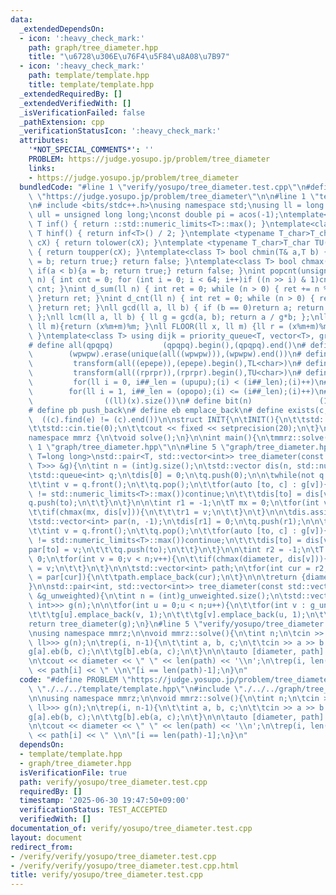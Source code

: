 ```yaml
---
data:
  _extendedDependsOn:
  - icon: ':heavy_check_mark:'
    path: graph/tree_diameter.hpp
    title: "\u6728\u306E\u76F4\u5F84\u8A08\u7B97"
  - icon: ':heavy_check_mark:'
    path: template/template.hpp
    title: template/template.hpp
  _extendedRequiredBy: []
  _extendedVerifiedWith: []
  _isVerificationFailed: false
  _pathExtension: cpp
  _verificationStatusIcon: ':heavy_check_mark:'
  attributes:
    '*NOT_SPECIAL_COMMENTS*': ''
    PROBLEM: https://judge.yosupo.jp/problem/tree_diameter
    links:
    - https://judge.yosupo.jp/problem/tree_diameter
  bundledCode: "#line 1 \"verify/yosupo/tree_diameter.test.cpp\"\n#define PROBLEM\
    \ \"https://judge.yosupo.jp/problem/tree_diameter\"\n\n#line 1 \"template/template.hpp\"\
    \n# include <bits/stdc++.h>\nusing namespace std;\nusing ll = long long;\nusing\
    \ ull = unsigned long long;\nconst double pi = acos(-1);\ntemplate<class T>constexpr\
    \ T inf() { return ::std::numeric_limits<T>::max(); }\ntemplate<class T>constexpr\
    \ T hinf() { return inf<T>() / 2; }\ntemplate <typename T_char>T_char TL(T_char\
    \ cX) { return tolower(cX); }\ntemplate <typename T_char>T_char TU(T_char cX)\
    \ { return toupper(cX); }\ntemplate<class T> bool chmin(T& a,T b) { if(a > b){a\
    \ = b; return true;} return false; }\ntemplate<class T> bool chmax(T& a,T b) {\
    \ if(a < b){a = b; return true;} return false; }\nint popcnt(unsigned long long\
    \ n) { int cnt = 0; for (int i = 0; i < 64; i++)if ((n >> i) & 1)cnt++; return\
    \ cnt; }\nint d_sum(ll n) { int ret = 0; while (n > 0) { ret += n % 10; n /= 10;\
    \ }return ret; }\nint d_cnt(ll n) { int ret = 0; while (n > 0) { ret++; n /= 10;\
    \ }return ret; }\nll gcd(ll a, ll b) { if (b == 0)return a; return gcd(b, a%b);\
    \ };\nll lcm(ll a, ll b) { ll g = gcd(a, b); return a / g*b; };\nll MOD(ll x,\
    \ ll m){return (x%m+m)%m; }\nll FLOOR(ll x, ll m) {ll r = (x%m+m)%m; return (x-r)/m;\
    \ }\ntemplate<class T> using dijk = priority_queue<T, vector<T>, greater<T>>;\n\
    # define all(qpqpq)           (qpqpq).begin(),(qpqpq).end()\n# define UNIQUE(wpwpw)\
    \        (wpwpw).erase(unique(all((wpwpw))),(wpwpw).end())\n# define LOWER(epepe)\
    \         transform(all((epepe)),(epepe).begin(),TL<char>)\n# define UPPER(rprpr)\
    \         transform(all((rprpr)),(rprpr).begin(),TU<char>)\n# define rep(i,upupu)\
    \         for(ll i = 0, i##_len = (upupu);(i) < (i##_len);(i)++)\n# define reps(i,opopo)\
    \        for(ll i = 1, i##_len = (opopo);(i) <= (i##_len);(i)++)\n# define len(x)\
    \                ((ll)(x).size())\n# define bit(n)               (1LL << (n))\n\
    # define pb push_back\n# define eb emplace_back\n# define exists(c, e)       \
    \  ((c).find(e) != (c).end())\n\nstruct INIT{\n\tINIT(){\n\t\tstd::ios::sync_with_stdio(false);\n\
    \t\tstd::cin.tie(0);\n\t\tcout << fixed << setprecision(20);\n\t}\n}INIT;\n\n\
    namespace mmrz {\n\tvoid solve();\n}\n\nint main(){\n\tmmrz::solve();\n}\n#line\
    \ 1 \"graph/tree_diameter.hpp\"\n\n#line 5 \"graph/tree_diameter.hpp\"\n\ntemplate<typename\
    \ T=long long>\nstd::pair<T, std::vector<int>> tree_diameter(const std::vector<std::vector<std::pair<int,\
    \ T>>> &g){\n\tint n = (int)g.size();\n\tstd::vector dis(n, std::numeric_limits<T>::max());\n\
    \tstd::queue<int> q;\n\tdis[0] = 0;\n\tq.push(0);\n\n\twhile(not q.empty()){\n\
    \t\tint v = q.front();\n\t\tq.pop();\n\t\tfor(auto [to, c] : g[v]){\n\t\t\tif(dis[to]\
    \ != std::numeric_limits<T>::max())continue;\n\t\t\tdis[to] = dis[v]+c;\n\t\t\t\
    q.push(to);\n\t\t}\n\t}\n\n\tint r1 = -1;\n\tT mx = 0;\n\tfor(int v = 0;v < n;v++){\n\
    \t\tif(chmax(mx, dis[v])){\n\t\t\tr1 = v;\n\t\t}\n\t}\n\n\tdis.assign(n, std::numeric_limits<T>::max());\n\
    \tstd::vector<int> par(n, -1);\n\tdis[r1] = 0;\n\tq.push(r1);\n\n\twhile(not q.empty()){\n\
    \t\tint v = q.front();\n\t\tq.pop();\n\t\tfor(auto [to, c] : g[v]){\n\t\t\tif(dis[to]\
    \ != std::numeric_limits<T>::max())continue;\n\t\t\tdis[to] = dis[v]+c;\n\t\t\t\
    par[to] = v;\n\t\t\tq.push(to);\n\t\t}\n\t}\n\n\tint r2 = -1;\n\tT diameter =\
    \ 0;\n\tfor(int v = 0;v < n;v++){\n\t\tif(chmax(diameter, dis[v])){\n\t\t\tr2\
    \ = v;\n\t\t}\n\t}\n\n\tstd::vector<int> path;\n\tfor(int cur = r2;cur != -1;cur\
    \ = par[cur]){\n\t\tpath.emplace_back(cur);\n\t}\n\n\treturn {diameter, path};\n\
    }\n\nstd::pair<int, std::vector<int>> tree_diameter(const std::vector<std::vector<int>>\
    \ &g_unweighted){\n\tint n = (int)g_unweighted.size();\n\tstd::vector<std::vector<std::pair<int,\
    \ int>>> g(n);\n\n\tfor(int u = 0;u < n;u++){\n\t\tfor(int v : g_unweighted[u]){\n\
    \t\t\tg[u].emplace_back(v, 1);\n\t\t\tg[v].emplace_back(u, 1);\n\t\t}\n\t}\n\t\
    return tree_diameter(g);\n}\n#line 5 \"verify/yosupo/tree_diameter.test.cpp\"\n\
    \nusing namespace mmrz;\n\nvoid mmrz::solve(){\n\tint n;\n\tcin >> n;\n\tvector<vector<pair<int,\
    \ ll>>> g(n);\n\trep(i, n-1){\n\t\tint a, b, c;\n\t\tcin >> a >> b >> c;\n\t\t\
    g[a].eb(b, c);\n\t\tg[b].eb(a, c);\n\t}\n\n\tauto [diameter, path] = tree_diameter(g);\n\
    \n\tcout << diameter << \" \" << len(path) << '\\n';\n\trep(i, len(path))cout\
    \ << path[i] << \" \\n\"[i == len(path)-1];\n}\n"
  code: "#define PROBLEM \"https://judge.yosupo.jp/problem/tree_diameter\"\n\n#include\
    \ \"./../../template/template.hpp\"\n#include \"./../../graph/tree_diameter.hpp\"\
    \n\nusing namespace mmrz;\n\nvoid mmrz::solve(){\n\tint n;\n\tcin >> n;\n\tvector<vector<pair<int,\
    \ ll>>> g(n);\n\trep(i, n-1){\n\t\tint a, b, c;\n\t\tcin >> a >> b >> c;\n\t\t\
    g[a].eb(b, c);\n\t\tg[b].eb(a, c);\n\t}\n\n\tauto [diameter, path] = tree_diameter(g);\n\
    \n\tcout << diameter << \" \" << len(path) << '\\n';\n\trep(i, len(path))cout\
    \ << path[i] << \" \\n\"[i == len(path)-1];\n}\n"
  dependsOn:
  - template/template.hpp
  - graph/tree_diameter.hpp
  isVerificationFile: true
  path: verify/yosupo/tree_diameter.test.cpp
  requiredBy: []
  timestamp: '2025-06-30 19:47:50+09:00'
  verificationStatus: TEST_ACCEPTED
  verifiedWith: []
documentation_of: verify/yosupo/tree_diameter.test.cpp
layout: document
redirect_from:
- /verify/verify/yosupo/tree_diameter.test.cpp
- /verify/verify/yosupo/tree_diameter.test.cpp.html
title: verify/yosupo/tree_diameter.test.cpp
---
```

